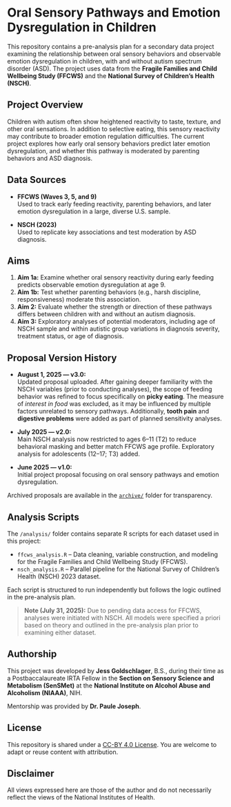 # Oral Sensory Pathways and Emotion Dysregulation in Children

This repository contains a pre-analysis plan for a secondary data project examining the relationship between oral sensory behaviors and observable emotion dysregulation in children, with and without autism spectrum disorder (ASD). The project uses data from the **Fragile Families and Child Wellbeing Study (FFCWS)** and the **National Survey of Children’s Health (NSCH)**.

## Project Overview

Children with autism often show heightened reactivity to taste, texture, and other oral sensations. In addition to selective eating, this sensory reactivity may contribute to broader emotion regulation difficulties. The current project explores how early oral sensory behaviors predict later emotion dysregulation, and whether this pathway is moderated by parenting behaviors and ASD diagnosis.

## Data Sources

- **FFCWS (Waves 3, 5, and 9)**  
  Used to track early feeding reactivity, parenting behaviors, and later emotion dysregulation in a large, diverse U.S. sample.
  
- **NSCH (2023)**  
  Used to replicate key associations and test moderation by ASD diagnosis.

## Aims

1. **Aim 1a:** Examine whether oral sensory reactivity during early feeding predicts observable emotion dysregulation at age 9.  
2. **Aim 1b:** Test whether parenting behaviors (e.g., harsh discipline, responsiveness) moderate this association.  
3. **Aim 2:** Evaluate whether the strength or direction of these pathways differs between children with and without an autism diagnosis.
4. **Aim 3:** Exploratory analyses of potential moderators, including age of NSCH sample and within autistic group variations in diagnosis severity, treatment status, or age of diagnosis.

## Proposal Version History
- **August 1, 2025 — v3.0:**  
  Updated proposal uploaded. After gaining deeper familiarity with the NSCH variables (prior to conducting analyses), the scope of feeding behavior was refined to focus specifically on **picky eating**. The measure of *interest in food* was excluded, as it may be influenced by multiple factors unrelated to sensory pathways. Additionally, **tooth pain** and **digestive problems** were added as part of planned sensitivity analyses.

- **July 2025 — v2.0:**  
  Main NSCH analysis now restricted to ages 6–11 (T2) to reduce behavioral masking and better match FFCWS age profile. Exploratory analysis for adolescents (12–17; T3) added.

- **June 2025 — v1.0:**  
  Initial project proposal focusing on oral sensory pathways and emotion dysregulation.

Archived proposals are available in the [`archive/`](https://github.com/JessGold123/oral-sensory-dysregulation-ffcws-nsch/tree/main/archive) folder for transparency.

## Analysis Scripts

The `/analysis/` folder contains separate R scripts for each dataset used in this project:

- `ffcws_analysis.R` – Data cleaning, variable construction, and modeling for the Fragile Families and Child Wellbeing Study (FFCWS).
- `nsch_analysis.R` – Parallel pipeline for the National Survey of Children’s Health (NSCH) 2023 dataset.

Each script is structured to run independently but follows the logic outlined in the pre-analysis plan.
> **Note (July 31, 2025):** Due to pending data access for FFCWS, analyses were initiated with NSCH. All models were specified a priori based on theory and outlined in the pre-analysis plan prior to examining either dataset.

## Authorship

This project was developed by **Jess Goldschlager**, B.S., during their time as a Postbaccalaureate IRTA Fellow in the **Section on Sensory Science and Metabolism (SenSMet)** at the **National Institute on Alcohol Abuse and Alcoholism (NIAAA)**, NIH.  

Mentorship was provided by **Dr. Paule Joseph**.

## License

This repository is shared under a [CC-BY 4.0 License](https://creativecommons.org/licenses/by/4.0/). You are welcome to adapt or reuse content with attribution.

## Disclaimer

All views expressed here are those of the author and do not necessarily reflect the views of the National Institutes of Health.

